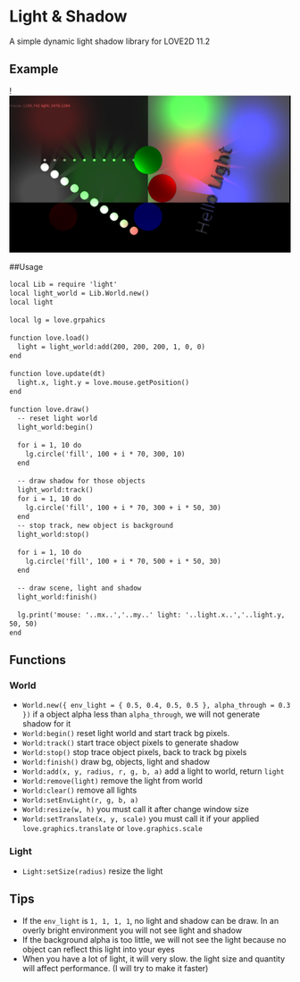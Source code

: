 Light & Shadow
==============

A simple dynamic light shadow library for LOVE2D 11.2


## Example

!![Example Image](./example.png)


##Usage

```
local Lib = require 'light'
local light_world = Lib.World.new()
local light

local lg = love.grpahics

function love.load()
  light = light_world:add(200, 200, 200, 1, 0, 0)
end

function love.update(dt)
  light.x, light.y = love.mouse.getPosition()
end

function love.draw()
  -- reset light world
  light_world:begin()

  for i = 1, 10 do
    lg.circle('fill', 100 + i * 70, 300, 10)
  end

  -- draw shadow for those objects
  light_world:track()
  for i = 1, 10 do
    lg.circle('fill', 100 + i * 70, 300 + i * 50, 30)
  end
  -- stop track, new object is background
  light_world:stop()

  for i = 1, 10 do
    lg.circle('fill', 100 + i * 70, 500 + i * 50, 30)
  end

  -- draw scene, light and shadow
  light_world:finish()

  lg.print('mouse: '..mx..','..my..' light: '..light.x..','..light.y, 50, 50)
end
```


## Functions

### World

* `World.new({ env_light = { 0.5, 0.4, 0.5, 0.5 }, alpha_through = 0.3 })` if a object alpha less than `alpha_through`, we will not generate shadow for it
* `World:begin()` reset light world and start track bg pixels.
* `World:track()` start trace object pixels to generate shadow
* `World:stop()` stop trace object pixels, back to track bg  pixels
* `World:finish()` draw bg, objects, light and shadow
* `World:add(x, y, radius, r, g, b, a)` add a light to world, return `light`
* `World:remove(light)` remove the light from world
* `World:clear()` remove all lights
* `World:setEnvLight(r, g, b, a)`
* `World:resize(w, h)` you must call it after change window size
* `World:setTranslate(x, y, scale)` you must call it if your applied `love.graphics.translate` or `love.graphics.scale`


### Light

* `Light:setSize(radius)` resize the light


## Tips

* If the `env_light` is `1, 1, 1, 1`, no light and shadow can be draw. In an overly bright environment you will not see light and shadow
* If the background alpha is too little, we will not see the light because no object can reflect this light into your eyes
* When you have a lot of light, it will very slow. the light size and quantity will affect performance. (I will try to make it faster)

